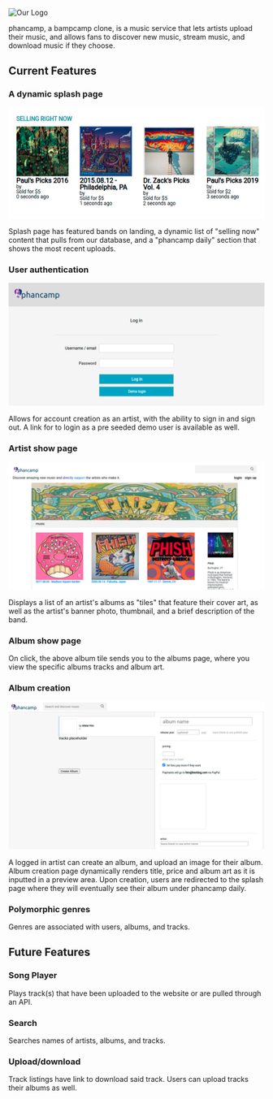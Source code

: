 ![Our Logo](https://github.com/wpstonebraker/PhanCamp/blob/main/app/assets/images/readme/logo.png "phancamp logo")

phancamp, a bampcamp clone, is a music service that lets artists upload their music, and allows fans to discover new music, stream music, and download music if they choose.

## Current Features

### A dynamic splash page

![dynamic splash content](https://github.com/wpstonebraker/PhanCamp/blob/main/app/assets/images/readme/selling_now.png "splash content")

Splash page has featured bands on landing, a dynamic list of "selling now" content that pulls from our database, and a "phancamp daily" section that shows the most recent uploads.

### User authentication

![login](https://github.com/wpstonebraker/PhanCamp/blob/main/app/assets/images/readme/login.png "login shot")

Allows for account creation as an artist, with the ability to sign in and sign out. A link for to login as a pre seeded demo user is available as well.

### Artist show page

![artist show](https://github.com/wpstonebraker/PhanCamp/blob/main/app/assets/images/readme/artist_show.png "artist show shot")

Displays a list of an artist's albums as "tiles" that feature their cover art, as well as the artist's banner photo, thumbnail, and a brief description of the band.

### Album show page

On click, the above album tile sends you to the albums page, where you view the specific albums tracks and album art.

### Album creation

![album create](https://github.com/wpstonebraker/PhanCamp/blob/main/app/assets/images/readme/album_create.png "album create")

A logged in artist can create an album, and upload an image for their album. Album creation page dynamically renders title, price and album art as it is inputted in a preview area. Upon creation, users are redirected to the splash page where they will eventually see their album under phancamp daily.

### Polymorphic genres

Genres are associated with users, albums, and tracks.

## Future Features

### Song Player

Plays track(s) that have been uploaded to the website or are pulled through an API.

### Search

Searches names of artists, albums, and tracks.

### Upload/download

Track listings have link to download said track. Users can upload tracks their albums as well.
